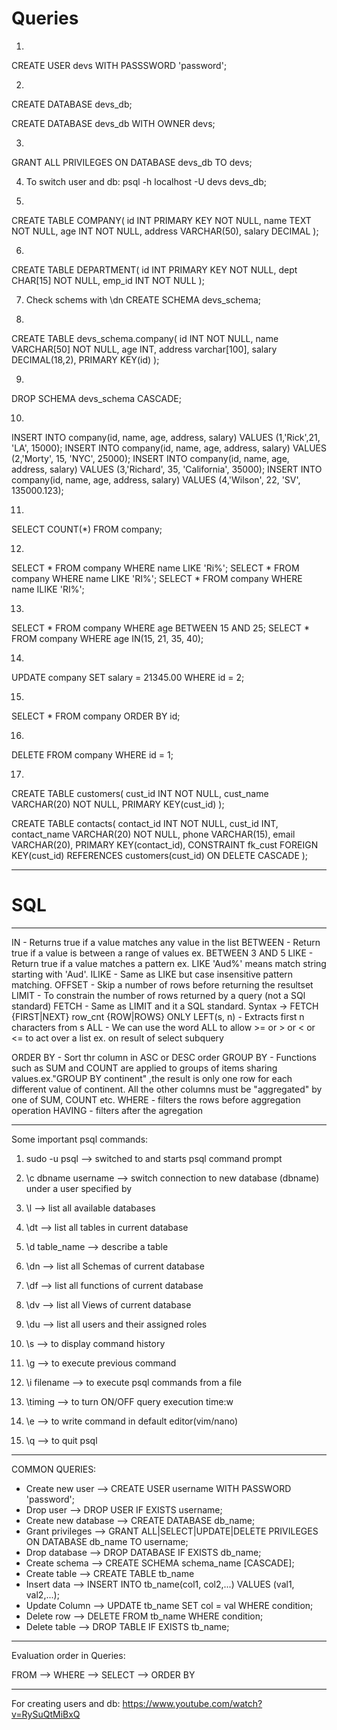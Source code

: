 
# Queries
1)
CREATE USER devs WITH PASSSWORD 'password';

2)
CREATE DATABASE devs_db;

CREATE DATABASE devs_db WITH OWNER devs;

3)
GRANT ALL PRIVILEGES ON DATABASE devs_db TO devs;

4) To switch user and db:
psql -h localhost -U devs devs_db;

5)
CREATE TABLE COMPANY(
id INT PRIMARY KEY NOT NULL,
name TEXT NOT NULL,
age INT NOT NULL,
address VARCHAR(50),
salary DECIMAL
);

6)
CREATE TABLE DEPARTMENT(
id INT PRIMARY KEY NOT NULL,
dept CHAR[15] NOT NULL,
emp_id INT NOT NULL
);

7) Check schems with \dn
CREATE SCHEMA devs_schema;

8)
CREATE TABLE devs_schema.company(
id INT NOT NULL,
name VARCHAR[50] NOT NULL,
age INT,
address varchar[100],
salary DECIMAL(18,2),
PRIMARY KEY(id)
);

9)
DROP SCHEMA devs_schema CASCADE;

10)
INSERT INTO company(id, name, age, address, salary) VALUES (1,'Rick',21, 'LA', 15000);
INSERT INTO company(id, name, age, address, salary) VALUES (2,'Morty', 15, 'NYC', 25000);
INSERT INTO company(id, name, age, address, salary) VALUES (3,'Richard', 35, 'California', 35000);
INSERT INTO company(id, name, age, address, salary) VALUES (4,'Wilson', 22, 'SV', 135000.123);

11)
SELECT COUNT(*) FROM company;

12)
SELECT * FROM company WHERE name LIKE 'Ri%';
SELECT * FROM company WHERE name LIKE 'RI%';
SELECT * FROM company WHERE name ILIKE 'RI%';

13)
SELECT * FROM company WHERE age BETWEEN 15 AND 25;
SELECT * FROM company WHERE age IN(15, 21, 35, 40);

14)
UPDATE company SET salary = 21345.00 WHERE id = 2;

15)
SELECT * FROM company ORDER BY id;

16)
DELETE FROM company WHERE id = 1;


17)
CREATE TABLE customers(
cust_id INT NOT NULL,
cust_name VARCHAR(20) NOT NULL,
PRIMARY KEY(cust_id)
);

CREATE TABLE contacts(
contact_id INT NOT NULL,
cust_id INT,
contact_name VARCHAR(20) NOT NULL, 
phone VARCHAR(15), 
email VARCHAR(20), 
PRIMARY KEY(contact_id),
CONSTRAINT fk_cust 
FOREIGN KEY(cust_id) REFERENCES customers(cust_id)
ON DELETE CASCADE
);

---

# SQL 
---

IN 		- Returns true if a value matches any value in the list
BETWEEN 	- Return true if a value is between a range of values ex. BETWEEN 3 AND 5
LIKE		- Return true if a value matches a pattern ex. LIKE 'Aud%' means match string starting with 'Aud'.
ILIKE		- Same as LIKE but case insensitive pattern matching.
OFFSET 		- Skip a number of rows before returning the resultset 
LIMIT		- To constrain the number of rows returned by a query (not a SQl standard)
FETCH		- Same as LIMIT and it a SQL standard. Syntax -> FETCH {FIRST|NEXT} row_cnt {ROW|ROWS} ONLY
LEFT(s, n) 	- Extracts first n characters from s 
ALL		- We can use the word ALL to allow >= or > or < or <= to act over a list ex. on result of select subquery 

ORDER BY	- Sort thr column in ASC or DESC order
GROUP BY	- Functions such as SUM and COUNT are applied to groups of items sharing values.ex."GROUP BY continent" ,the result is only one row for each different value of continent. All the other columns must be "aggregated" by one of SUM, COUNT etc.
WHERE		- filters the rows before aggregation operation
HAVING		- filters after the agregation

------------------------------------------------------------------------------------------

Some important psql commands:

1. sudo -u <role name> psql 	--> switched to <role name> and starts psql command prompt
2. \c dbname username 		--> switch connection to new database (dbname) under a user specified by <username>
3. \l				--> list all available databases
4. \dt				--> list all tables in current database
5. \d table_name		--> describe a table
6. \dn				--> list all Schemas of current database
7. \df				--> list all functions of current database
8. \dv				--> list all Views of current database
9. \du				--> list all users and their assigned roles

10. \s				--> to display command history
11. \g				--> to execute previous command
12. \i filename			--> to execute psql commands from a file 
13. \timing			--> to turn ON/OFF query execution time:w
14. \e				--> to write command in default editor(vim/nano)
15. \q				--> to quit psql

------------------------------------------------------------------------------------------

COMMON QUERIES:

- Create new user 	--> CREATE USER username WITH PASSWORD 'password';
- Drop user		--> DROP USER IF EXISTS username;
- Create new database 	--> CREATE DATABASE db_name;
- Grant privileges	--> GRANT ALL|SELECT|UPDATE|DELETE PRIVILEGES ON DATABASE db_name TO username;
- Drop database		--> DROP DATABASE IF EXISTS db_name;
- Create schema		--> CREATE SCHEMA schema_name [CASCADE];
- Create table		--> CREATE TABLE tb_name
- Insert data		--> INSERT INTO tb_name(col1, col2,...) VALUES (val1, val2,...);
- Update Column		--> UPDATE tb_name SET col = val WHERE condition;
- Delete row		--> DELETE FROM tb_name WHERE condition;
- Delete table		--> DROP TABLE IF EXISTS tb_name;

-----------------------------------------------------------------------------------------

Evaluation order in Queries:

FROM --> WHERE --> SELECT --> ORDER BY

------------------------------------------------------------------------------------------

For creating users and db:
https://www.youtube.com/watch?v=RySuQtMiBxQ

